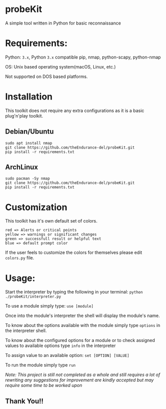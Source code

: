 # probeKit
A simple tool written in Python for basic reconnaissance

# Requirements:

Python: `3.x`, Python `3.x` compatible pip, nmap, python-scapy, python-nmap

OS: Unix based operating system(macOS, Linux, etc.)

Not supported on DOS based platforms.

# Installation
This toolkit does not require any extra configurations as it is a basic plug'n'play toolkit.

## Debian/Ubuntu ##

```
sudo apt install nmap
git clone https://github.com/theEndurance-del/probeKit.git
pip install -r requirements.txt
```

## ArchLinux ##

```
sudo pacman -Sy nmap
git clone https://github.com/theEndurance-del/probeKit.git
pip install -r requirements.txt
```

# Customization

This toolkit has it's own default set of colors.

```
red => Alerts or critical points
yellow => warnings or significant changes
green => successfull result or helpful text
blue => default prompt color
```

If the user feels to customize the colors for themselves please edit `colors.py` file.

# Usage:
Start the interpreter by typing the following in your terminal:
`python ./probeKit/interpreter.py`

To use a module simply type:
`use [module]`

Once into the module's interpreter the shell will display the module's name.

To know about the options available with the module simply type `options` in the interpreter shell.

To know about the configured options for a module or to check assigned values to available options type `info` in the interpreter

To assign value to an available option:
`set [OPTION] [VALUE]`

To run the module simply type `run`

*Note: This project is still not completed as a whole and still requires a lot of rewriting any suggestions for improvement are kindly accepted but may require some time to be worked upon*

## Thank You!! ##
